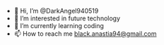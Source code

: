 - 👋 Hi, I’m @DarkAngel940519
- 👀 I’m interested in future technology
- 🌱 I’m currently learning coding
- 📫 How to reach me black.anastia94@gmail.com

<!---
DarkAngel940519/DarkAngel940519 is a ✨ special ✨ repository because its `README.md` (this file) appears on your GitHub profile.
You can click the Preview link to take a look at your changes.
--->
